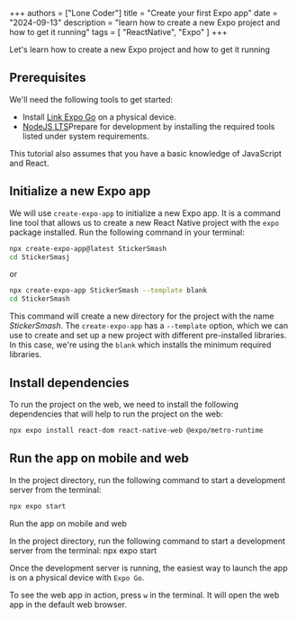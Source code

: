 +++
authors = ["Lone Coder"]
title = "Create your first Expo app"
date = "2024-09-13"
description = "learn how to create a new Expo project and how to get it running"
tags = [
    "ReactNative", "Expo"
]
+++

Let's learn how to create a new Expo project and how to get it running

## Prerequisites

We'll need the following tools to get started:

* Install [Link Expo Go](https://expo.dev/go) on a physical device.
* [NodeJS LTS](https://nodejs.org/en/)Prepare for development by installing the required tools listed under system requirements.

This tutorial also assumes that you have a basic knowledge of JavaScript and React. 

## Initialize a new Expo app

We will use `create-expo-app` to initialize a new Expo app. It is a command line tool that allows us to create a new React Native project with the `expo` package installed. Run the following command in your terminal:
```bash
npx create-expo-app@latest StickerSmash
cd StickerSmasj
```
or
```bash
npx create-expo-app StickerSmash --template blank
cd StickerSmash
```
This command will create a new directory for the project with the name *StickerSmash*. The `create-expo-app` has a `--template` option, which we can use to create and set up a new project with different pre-installed libraries. In this case, we're using the `blank` which installs the minimum required libraries. 

## Install dependencies
To run the project on the web, we need to install the following dependencies that will help to run the project on the web:
```bash
npx expo install react-dom react-native-web @expo/metro-runtime
```

## Run the app on mobile and web
In the project directory, run the following command to start a development server from the terminal:
```bash
npx expo start
```
Run the app on mobile and web

In the project directory, run the following command to start a development server from the terminal:
npx expo start

Once the development server is running, the easiest way to launch the app is on a physical device with `Expo Go`.

To see the web app in action, press `w` in the terminal. It will open the web app in the default web browser.

